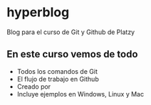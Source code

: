 # hyperblog
Blog para el curso de Git y Github de Platzy 

## En este curso vemos de todo
* Todos los comandos de Git
* El flujo de trabajo en Github
* Creado por 
* Incluye ejemplos en Windows, Linux y Mac